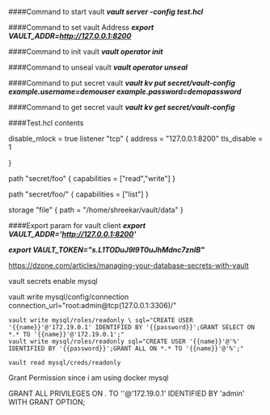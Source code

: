 ####Command to start vault
**_vault server -config test.hcl_**

####Command to set vault Address
**_export VAULT_ADDR=http://127.0.0.1:8200_**

####Command to init vault
_**vault operator init**_

####Command to unseal vault
_**vault operator unseal**_

####Command to put secret vault
**_vault kv put secret/vault-config example.username=demouser example.password=demopassword_**

####Command to get secret vault
**_vault kv get secret/vault-config_**

####Test.hcl contents

disable_mlock = true
listener "tcp" {
  address     = "127.0.0.1:8200"
  tls_disable = 1

}

path "secret/foo" {
  capabilities = ["read","write"]
}

path "secret/foo/" {
  capabilities = ["list"]
}

storage "file" {
  path = "/home/shreekar/vault/data"
}


####Export param for vault client
**_export VAULT_ADDR='http://127.0.0.1:8200'_**

**_export VAULT_TOKEN="s.L1TODuJ9l9T0uJhMdnc7znIB"_**

https://dzone.com/articles/managing-your-database-secrets-with-vault


vault secrets enable mysql


vault write mysql/config/connection \
	connection_url="root:admin@tcp(127.0.0.1:3306)/"
	
	
	vault write mysql/roles/readonly \ sql="CREATE USER '{{name}}'@'172.19.0.1' IDENTIFIED BY '{{password}}';GRANT SELECT ON *.* TO '{{name}}'@'172.19.0.1';"
	vault write mysql/roles/readonly sql="CREATE USER '{{name}}'@'%' IDENTIFIED BY '{{password}}';GRANT ALL ON *.* TO '{{name}}'@'%';"
	
	vault read mysql/creds/readonly
		
Grant Permission since i am using docker mysql

GRANT ALL PRIVILEGES ON *.* TO ''@'172.19.0.1' IDENTIFIED BY 'admin' WITH GRANT OPTION;


